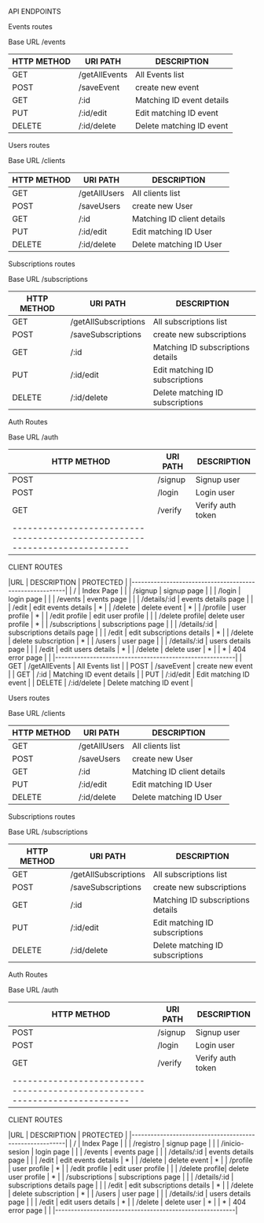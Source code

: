 API ENDPOINTS

Events routes

Base URL /events

| HTTP METHOD| URI PATH                 | DESCRIPTION                       |
|----------- |--------------------------|-----------------------------------|
| GET        | /getAllEvents            | All Events list                   |
| POST       | /saveEvent               | create new event                  |
| GET        | /:id                     | Matching ID event details         |
| PUT        | /:id/edit                | Edit matching ID event            |
| DELETE     | /:id/delete              | Delete matching ID event          |

Users routes

Base URL /clients

| HTTP METHOD| URI PATH                 | DESCRIPTION                       |
|----------- |--------------------------|-----------------------------------|
| GET        | /getAllUsers            |   All clients list                 |
| POST       | /saveUsers              |   create new User                  |
| GET        | /:id                     | Matching ID client details        |
| PUT        | /:id/edit                | Edit matching ID User             |
| DELETE     | /:id/delete              | Delete matching ID User           |

        
Subscriptions routes

Base URL /subscriptions

| HTTP METHOD| URI PATH                 | DESCRIPTION                       |
|----------- |--------------------------|-----------------------------------|
| GET        | /getAllSubscriptions     |   All subscriptions list          |
| POST       | /saveSubscriptions       |    create new subscriptions       |
| GET        | /:id                     | Matching ID subscriptions details |
| PUT        | /:id/edit                | Edit matching ID subscriptions    |
| DELETE     | /:id/delete              | Delete matching ID subscriptions  |

Auth Routes

Base URL /auth

| HTTP METHOD| URI PATH                 | DESCRIPTION                       |
|----------- |--------------------------|-----------------------------------|
| POST       | /signup                  | Signup user                       |
| POST       | /login                   | Login user                        |
| GET        | /verify                  | Verify auth token                 |
|---------------------------------------------------------------------------|



 CLIENT ROUTES

|URL             | DESCRIPTION                | PROTECTED |
|---------------------------------------------------------|
| /              | Index Page                 |           |
| /signup        | signup page                |           |
| /login         | login page                 |           |
| /events        | events page                |           |
| /details/:id   | events details page        |           |
| /edit          | edit events details        | *         |
| /delete        | delete event               | *         |
| /profile       | user profile               | *         |
| /edit profile  | edit user profile          |           |
| /delete profile| delete user profile        | *         |
| /subscriptions | subscriptions page         |           |
| /details/:id   | subscriptions details page |           |
| /edit          | edit subscriptions details | *         |
| /delete        | delete subscription        | *         |
| /users         | user page                  |           |
| /details/:id   | users details page         |           |
| /edit          | edit users details         | *         |
| /delete        | delete user                | *         |
| *              | 404 error page             |           |
|---------------------------------------------------------|
| GET        | /getAllEvents            | All Events list                   |
| POST       | /saveEvent               | create new event                  |
| GET        | /:id                     | Matching ID event details         |
| PUT        | /:id/edit                | Edit matching ID event            |
| DELETE     | /:id/delete              | Delete matching ID event          |

Users routes

Base URL /clients

| HTTP METHOD| URI PATH                 | DESCRIPTION                       |
|----------- |--------------------------|-----------------------------------|
| GET        | /getAllUsers            |   All clients list                 |
| POST       | /saveUsers              |   create new User                  |
| GET        | /:id                     | Matching ID client details        |
| PUT        | /:id/edit                | Edit matching ID User             |
| DELETE     | /:id/delete              | Delete matching ID User           |

        
Subscriptions routes

Base URL /subscriptions

| HTTP METHOD| URI PATH                 | DESCRIPTION                       |
|----------- |--------------------------|-----------------------------------|
| GET        | /getAllSubscriptions     |   All subscriptions list          |
| POST       | /saveSubscriptions       |    create new subscriptions       |
| GET        | /:id                     | Matching ID subscriptions details |
| PUT        | /:id/edit                | Edit matching ID subscriptions    |
| DELETE     | /:id/delete              | Delete matching ID subscriptions  |

Auth Routes

Base URL /auth

| HTTP METHOD| URI PATH                 | DESCRIPTION                       |
|----------- |--------------------------|-----------------------------------|
| POST       | /signup                  | Signup user                       |
| POST       | /login                   | Login user                        |
| GET        | /verify                  | Verify auth token                 |
|---------------------------------------------------------------------------|



 CLIENT ROUTES

|URL             | DESCRIPTION                | PROTECTED |
|---------------------------------------------------------|
| /              | Index Page                 |           |
| /registro      | signup page                |           |
| /inicio-sesion | login page                 |           |
| /events        | events page                |           |
| /details/:id   | events details page        |           |
| /edit          | edit events details        | *         |
| /delete        | delete event               | *         |
| /profile       | user profile               | *         |
| /edit profile  | edit user profile          |           |
| /delete profile| delete user profile        | *         |
| /subscriptions | subscriptions page         |           |
| /details/:id   | subscriptions details page |           |
| /edit          | edit subscriptions details | *         |
| /delete        | delete subscription        | *         |
| /users         | user page                  |           |
| /details/:id   | users details page         |           |
| /edit          | edit users details         | *         |
| /delete        | delete user                | *         |
| *              | 404 error page             |           |
|---------------------------------------------------------|
